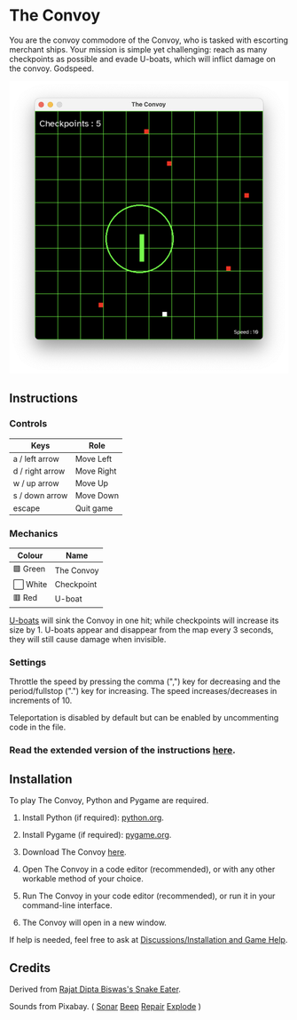 # The Convoy

  You are the convoy commodore of the Convoy, who is tasked with escorting merchant ships. Your mission is simple yet challenging: reach as many checkpoints as possible and evade U-boats, which will inflict damage on the convoy. Godspeed.

![Game preview](./images/preview1.png)

## Instructions

### Controls

| Keys | Role        |
|------|-------------|
| a / left arrow    | Move Left   |
| d / right arrow    | Move Right  |
| w / up arrow   | Move Up  |
| s / down arrow   |  Move Down |
| escape    |  Quit game  |


### Mechanics

| Colour | Name        |
|------|-------------|
| 🟩 Green    | The Convoy   |
| ⬜️ White    | Checkpoint  |
| 🟥 Red   | U-boat  |

[U-boats](https://en.wikipedia.org/wiki/U-boat) will sink the Convoy in one hit; while checkpoints will increase its size by 1. U-boats appear and disappear from the map every 3 seconds, they will still cause damage when invisible. 


### Settings

Throttle the speed by pressing the comma (",") key for decreasing and the period/fullstop (".") key for increasing. The speed increases/decreases in increments of 10.

Teleportation is disabled by default but can be enabled by uncommenting code in the file.

### Read the extended version of the instructions [here](https://github.com/Darr3n2GG/The-Convoy/wiki/Instructions).

## Installation

To play The Convoy, Python and Pygame are required.

1. Install Python (if required): [python.org](https://www.python.org/). 

2. Install Pygame (if required): [pygame.org](https://www.pygame.org/wiki/GettingStarted). 

3. Download The Convoy [here](https://github.com/Darr3n2GG/The-Convoy/releases/tag/Release). 

4. Open The Convoy in a code editor (recommended), or with any other workable method of your choice.

5. Run The Convoy in your code editor (recommended), or run it in your command-line interface.

6. The Convoy will open in a new window.

If help is needed, feel free to ask at [Discussions/Installation and Game Help](https://github.com/Darr3n2GG/The-Convoy/discussions/categories/installation-and-game-help).

 
## Credits
 
  Derived from [Rajat Dipta Biswas's Snake Eater](https://github.com/rajatdiptabiswas/snake-pygame).
  
  Sounds from Pixabay. ( [Sonar](https://pixabay.com/sound-effects/sonar-a-dry-98689/) [Beep](https://pixabay.com/sound-effects/short-beep-tone-47916/) [Repair](https://pixabay.com/sound-effects/repair-metal-85833/) [Explode](https://pixabay.com/sound-effects/large-underwater-explosion-190270/) )
